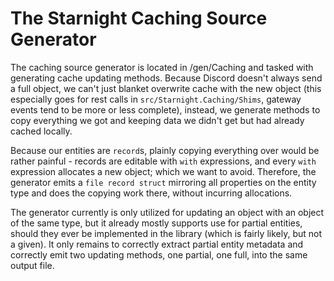 # The Starnight Caching Source Generator

The caching source generator is located in /gen/Caching and tasked with generating cache updating methods. Because Discord doesn't always
send a full object, we can't just blanket overwrite cache with the new object (this especially goes for rest calls in `src/Starnight.Caching/Shims`,
gateway events tend to be more or less complete), instead, we generate methods to copy everything we got and keeping data we didn't get but
had already cached locally.

Because our entities are `record`s, plainly copying everything over would be rather painful - records are editable with `with` expressions,
and every `with` expression allocates a new object; which we want to avoid. Therefore, the generator emits a `file record struct` mirroring
all properties on the entity type and does the copying work there, without incurring allocations.

The generator currently is only utilized for updating an object with an object of the same type, but it already mostly supports use for
partial entities, should they ever be implemented in the library (which is fairly likely, but not a given). It only remains to correctly
extract partial entity metadata and correctly emit two updating methods, one partial, one full, into the same output file.
